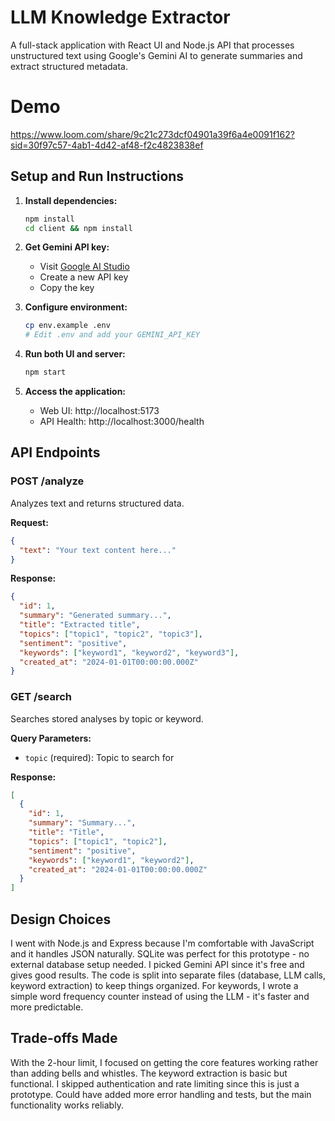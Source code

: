 # LLM Knowledge Extractor

A full-stack application with React UI and Node.js API that processes unstructured text using Google's Gemini AI to generate summaries and extract structured metadata.

# Demo

https://www.loom.com/share/9c21c273dcf04901a39f6a4e0091f162?sid=30f97c57-4ab1-4d42-af48-f2c4823838ef

## Setup and Run Instructions

1. **Install dependencies:**
   ```bash
   npm install
   cd client && npm install
   ```

2. **Get Gemini API key:**
   - Visit [Google AI Studio](https://makersuite.google.com/app/apikey)
   - Create a new API key
   - Copy the key

3. **Configure environment:**
   ```bash
   cp env.example .env
   # Edit .env and add your GEMINI_API_KEY
   ```

4. **Run both UI and server:**
   ```bash
   npm start
   ```

5. **Access the application:**
   - Web UI: http://localhost:5173
   - API Health: http://localhost:3000/health

## API Endpoints

### POST /analyze
Analyzes text and returns structured data.

**Request:**
```json
{
  "text": "Your text content here..."
}
```

**Response:**
```json
{
  "id": 1,
  "summary": "Generated summary...",
  "title": "Extracted title",
  "topics": ["topic1", "topic2", "topic3"],
  "sentiment": "positive",
  "keywords": ["keyword1", "keyword2", "keyword3"],
  "created_at": "2024-01-01T00:00:00.000Z"
}
```

### GET /search
Searches stored analyses by topic or keyword.

**Query Parameters:**
- `topic` (required): Topic to search for

**Response:**
```json
[
  {
    "id": 1,
    "summary": "Summary...",
    "title": "Title",
    "topics": ["topic1", "topic2"],
    "sentiment": "positive",
    "keywords": ["keyword1", "keyword2"],
    "created_at": "2024-01-01T00:00:00.000Z"
  }
]
```

## Design Choices

I went with Node.js and Express because I'm comfortable with JavaScript and it handles JSON naturally. SQLite was perfect for this prototype - no external database setup needed. I picked Gemini API since it's free and gives good results. The code is split into separate files (database, LLM calls, keyword extraction) to keep things organized. For keywords, I wrote a simple word frequency counter instead of using the LLM - it's faster and more predictable.

## Trade-offs Made

With the 2-hour limit, I focused on getting the core features working rather than adding bells and whistles. The keyword extraction is basic but functional. I skipped authentication and rate limiting since this is just a prototype. Could have added more error handling and tests, but the main functionality works reliably.
